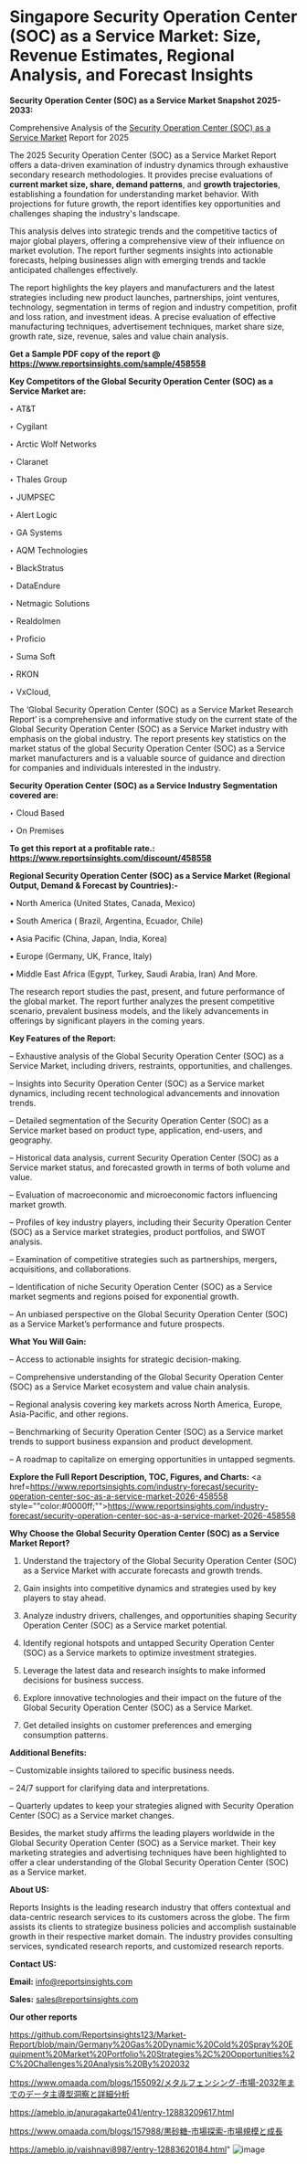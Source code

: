 # Singapore Security Operation Center (SOC) as a Service Market: Size, Revenue Estimates, Regional Analysis, and Forecast Insights

<strong>Security Operation Center (SOC) as a Service Market Snapshot 2025-2033:</strong>

Comprehensive Analysis of the <a href=https://www.reportsinsights.com/sample/458558>Security Operation Center (SOC) as a Service Market</a> Report for 2025

The 2025 Security Operation Center (SOC) as a Service Market Report offers a data-driven examination of industry dynamics through exhaustive secondary research methodologies. It provides precise evaluations of <strong>current market size, share, demand patterns</strong>, and <strong>growth trajectories</strong>, establishing a foundation for understanding market behavior. With projections for future growth, the report identifies key opportunities and challenges shaping the industry's landscape.

This analysis delves into strategic trends and the competitive tactics of major global players, offering a comprehensive view of their influence on market evolution. The report further segments insights into actionable forecasts, helping businesses align with emerging trends and tackle anticipated challenges effectively.

The report highlights the key players and manufacturers and the latest strategies including new product launches, partnerships, joint ventures, technology, segmentation in terms of region and industry competition, profit and loss ration, and investment ideas. A precise evaluation of effective manufacturing techniques, advertisement techniques, market share size, growth rate, size, revenue, sales and value chain analysis.

<strong>Get a Sample PDF copy of the report @ <a href=https://www.reportsinsights.com/sample/458558 style=color:#0000ff;>https://www.reportsinsights.com/sample/458558</a></strong>

<strong>Key Competitors of the Global Security Operation Center (SOC) as a Service Market are:</strong>

‣ AT&T

‣ Cygilant

‣ Arctic Wolf Networks

‣ Claranet

‣ Thales Group

‣ JUMPSEC

‣ Alert Logic

‣ GA Systems

‣ AQM Technologies

‣ BlackStratus

‣ DataEndure

‣ Netmagic Solutions

‣ Realdolmen

‣ Proficio

‣ Suma Soft

‣ RKON

‣ VxCloud,

The ‘Global Security Operation Center (SOC) as a Service Market Research Report’ is a comprehensive and informative study on the current state of the Global Security Operation Center (SOC) as a Service Market industry with emphasis on the global industry. The report presents key statistics on the market status of the global Security Operation Center (SOC) as a Service market manufacturers and is a valuable source of guidance and direction for companies and individuals interested in the industry.

<strong>Security Operation Center (SOC) as a Service Industry Segmentation covered are:</strong>

‣ Cloud Based

‣ On Premises

<strong>To get this report at a profitable rate.: <a href=https://www.reportsinsights.com/discount/458558 style=color:#0000ff;>https://www.reportsinsights.com/discount/458558</a></strong>

<strong>Regional Security Operation Center (SOC) as a Service Market (Regional Output, Demand &amp; Forecast by Countries):-</strong>

• North America (United States, Canada, Mexico)

• South America ( Brazil, Argentina, Ecuador, Chile)

• Asia Pacific (China, Japan, India, Korea)

• Europe (Germany, UK, France, Italy)

• Middle East Africa (Egypt, Turkey, Saudi Arabia, Iran) And More.

The research report studies the past, present, and future performance of the global market. The report further analyzes the present competitive scenario, prevalent business models, and the likely advancements in offerings by significant players in the coming years.

<strong>Key Features of the Report:</strong>

– Exhaustive analysis of the Global Security Operation Center (SOC) as a Service Market, including drivers, restraints, opportunities, and challenges.

– Insights into Security Operation Center (SOC) as a Service market dynamics, including recent technological advancements and innovation trends.

– Detailed segmentation of the Security Operation Center (SOC) as a Service market based on product type, application, end-users, and geography.

– Historical data analysis, current Security Operation Center (SOC) as a Service market status, and forecasted growth in terms of both volume and value.

– Evaluation of macroeconomic and microeconomic factors influencing market growth.

– Profiles of key industry players, including their Security Operation Center (SOC) as a Service market strategies, product portfolios, and SWOT analysis.

– Examination of competitive strategies such as partnerships, mergers, acquisitions, and collaborations.

– Identification of niche Security Operation Center (SOC) as a Service market segments and regions poised for exponential growth.

– An unbiased perspective on the Global Security Operation Center (SOC) as a Service Market’s performance and future prospects.

<strong>What You Will Gain:</strong>

– Access to actionable insights for strategic decision-making.

– Comprehensive understanding of the Global Security Operation Center (SOC) as a Service Market ecosystem and value chain analysis.

– Regional analysis covering key markets across North America, Europe, Asia-Pacific, and other regions.

– Benchmarking of Security Operation Center (SOC) as a Service market trends to support business expansion and product development.

– A roadmap to capitalize on emerging opportunities in untapped segments.

<strong>Explore the Full Report Description, TOC, Figures, and Charts:</strong>
<a href=https://www.reportsinsights.com/industry-forecast/security-operation-center-soc-as-a-service-market-2026-458558 style=""color:#0000ff;"">https://www.reportsinsights.com/industry-forecast/security-operation-center-soc-as-a-service-market-2026-458558</a>

<strong>Why Choose the Global Security Operation Center (SOC) as a Service Market Report?</strong>

1. Understand the trajectory of the Global Security Operation Center (SOC) as a Service Market with accurate forecasts and growth trends.

2. Gain insights into competitive dynamics and strategies used by key players to stay ahead.

3. Analyze industry drivers, challenges, and opportunities shaping Security Operation Center (SOC) as a Service market potential.

4. Identify regional hotspots and untapped Security Operation Center (SOC) as a Service markets to optimize investment strategies.

5. Leverage the latest data and research insights to make informed decisions for business success.

6. Explore innovative technologies and their impact on the future of the Global Security Operation Center (SOC) as a Service Market.

7. Get detailed insights on customer preferences and emerging consumption patterns.

<strong>Additional Benefits:</strong>

– Customizable insights tailored to specific business needs.

– 24/7 support for clarifying data and interpretations.

– Quarterly updates to keep your strategies aligned with Security Operation Center (SOC) as a Service market changes.

Besides, the market study affirms the leading players worldwide in the Global Security Operation Center (SOC) as a Service market. Their key marketing strategies and advertising techniques have been highlighted to offer a clear understanding of the Global Security Operation Center (SOC) as a Service market.

<strong><strong>About US</strong>:</strong>

Reports Insights is the leading research industry that offers contextual and data-centric research services to its customers across the globe. The firm assists its clients to strategize business policies and accomplish sustainable growth in their respective market domain. The industry provides consulting services, syndicated research reports, and customized research reports.

<strong>Contact US:</strong>

<p class=><b>Email:</b> <a href=mailto:info@reportsinsights.com>info@reportsinsights.com</a></p>
<p class=><b>Sales:</b> <a href=mailto:sales@reportsinsights.com>sales@reportsinsights.com</a></p>

<strong>Our other reports</strong>

<a href=https://github.com/Reportsinsights123/Market-Report/blob/main/Germany%20Gas%20Dynamic%20Cold%20Spray%20Equipment%20Market%20Portfolio%20Strategies%2C%20Opportunities%2C%20Challenges%20Analysis%20By%202032>https://github.com/Reportsinsights123/Market-Report/blob/main/Germany%20Gas%20Dynamic%20Cold%20Spray%20Equipment%20Market%20Portfolio%20Strategies%2C%20Opportunities%2C%20Challenges%20Analysis%20By%202032</a>

<a href=https://www.omaada.com/blogs/155092/メタルフェンシング-市場-2032年までのデータ主導型洞察と詳細分析>https://www.omaada.com/blogs/155092/メタルフェンシング-市場-2032年までのデータ主導型洞察と詳細分析</a>

<a href=https://ameblo.jp/anuragakarte041/entry-12883209617.html>https://ameblo.jp/anuragakarte041/entry-12883209617.html</a>

<a href=https://www.omaada.com/blogs/157988/黒砂糖-市場探索-市場規模と成長>https://www.omaada.com/blogs/157988/黒砂糖-市場探索-市場規模と成長</a>

<a href=https://ameblo.jp/vaishnavi8987/entry-12883620184.html>https://ameblo.jp/vaishnavi8987/entry-12883620184.html</a>"
![image](https://github.com/user-attachments/assets/3e5cd6ce-18af-42c1-8958-52dea0f21cab)
